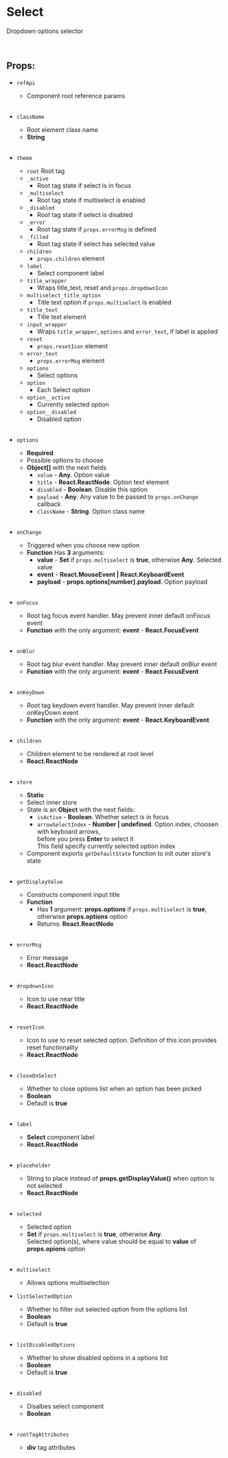 # Select

Dropdown options selector<br />

<br />

## Props:

- `refApi`
    - Component root reference params<br /><br />

- `className`
    - Root element class name
    - **String**<br /><br />

- `theme`
    - `root`
        Root tag
    - `_active`
        - Root tag state if select is in focus
    - `_multiselect`
        - Root tag state if multiselect is enabled
    - `_disabled`
        - Root tag state if select is disabled
    - `_error`
        - Root tag state if `props.errorMsg` is defined
    - `_filled`
        - Root tag state if select has selected value
    - `children`
        - `props.children` element
    - `label`
        - Select component label
    - `title_wrapper`
        - Wraps title_text, reset and `props.dropdownIcon`
    - `multiselect_title_option`
        - Title text option if `props.multiselect` is enabled
    - `title_text`
        - Title text element
    - `input_wrapper`
        - Wraps `title_wrapper`, `options` and `error_text`, if label is applied
    - `reset`
        - `props.resetIcon` element
    - `error_text`
        - `props.errorMsg` element
    - `options`
        - Select options
    - `option`
        - Each Select option
    - `option__active`
        - Currently selected option
    - `option__disabled`
        - Disabled option<br /><br />

- `options`
    - **Required**
    - Possible options to choose
    - **Object[]** with the next fields
        - `value` - **Any**. Option value
        - `title` - **React.ReactNode**. Option text element
        - `disabled` - **Boolean**. Disable this option
        - `payload` - **Any**. Any value to be passed to `props.onChange` callback
        - `className` - **String**. Option class name<br /><br />
    
- `onChange`
    - Triggered when you choose new option
    - **Function** Has **3** arguments:
        - **value** - **Set<Any>** if `props.multiselect` is **true**, otherwise **Any**. Selected value
        - **event** - **React.MouseEvent<HTMLDivElement> | React.KeyboardEvent<HTMLDivElement>**
        - **payload** - **props.options[number].payload**. Option payload<br /><br />

- `onFocus`
    - Root tag focus event handler. May prevent inner default onFocus event
    - **Function** with the only argument: **event** - **React.FocusEvent<HTMLDivElement>**<br /><br />

- `onBlur`
    - Root tag blur event handler. May prevent inner default onBlur event
    - **Function** with the only argument: **event** - **React.FocusEvent<HTMLDivElement>**<br /><br />

- `onKeyDown`
    - Root tag keydown event handler. May prevent inner default onKeyDown event
    - **Function** with the only argument: **event** - **React.KeyboardEvent<HTMLDivElement>**<br /><br />

- `children`
    - Children element to be rendered at root level
    - **React.ReactNode**<br /><br />

- `store`
    - **Static**
    - Select inner store
    - State is an **Object** with the next fields:
        - `isActive` - **Boolean**. Whether select is in focus
        - `arrowSelectIndex` - **Number | undefined**. Option index, choosen with keyboard arrows,<br />
        before you press __Enter__ to select it<br />
        This field specify currently selected option index
    - Component exports `getDefaultState` function to init outer store's state<br /><br />

- `getDisplayValue`
    - Constructs component input title
    - **Function**
        - Has **1** argument: **props.options** if `props.multiselect` is **true**, otherwise **props.options** option
        - Returns: **React.ReactNode**<br /><br />

- `errorMsg`
    - Error message
    - **React.ReactNode**<br /><br />

- `dropdownIcon`
    - Icon to use near title
    - **React.ReactNode**<br /><br />

- `resetIcon`
    - Icon to use to reset selected option. Definition of this icon provides reset functionality
    - **React.ReactNode**<br /><br />

- `closeOnSelect`
    - Whether to close options list when an option has been picked
    - **Boolean**
    - Default is **true**<br /><br />

- `label`
    - **Select** component label
    - **React.ReactNode**<br /><br />

- `placeholder`
    - String to place instead of **props.getDisplayValue()** when option is not selected
    - **React.ReactNode**<br /><br />

- `selected`
    - Selected option
    - **Set<Any>** if `props.multiselect` is **true**, otherwise **Any**.<br />
    Selected option(s), where value should be equal to **value** of **props.opions** option<br /><br />

- `multiselect`
    - Allows options multiselection

- `listSelectedOption`
    - Whether to filter out selected option from the options list
    - **Boolean**
    - Default is **true**<br /><br />

- `listDisabledOptions`
    - Whether to show disabled options in a options list
    - **Boolean**
    - Default is **true**<br /><br />

- `disabled`
    - Disalbes select component
    - **Boolean**<br /><br />

- `rootTagAttributes`
    - **div** tag attributes